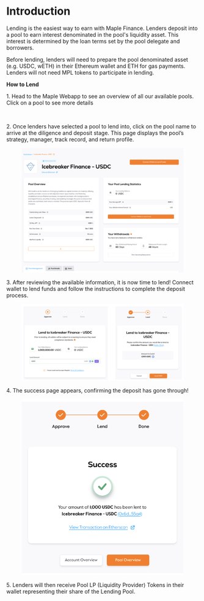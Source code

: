 # Introduction

Lending is the easiest way to earn with Maple Finance. Lenders deposit into a pool to earn interest denominated in the pool's liquidity asset. This interest is determined by the loan terms set by the pool delegate and borrowers.

Before lending, lenders will need to prepare the pool denominated asset (e.g. USDC, wETH) in their Ethereum wallet and ETH for gas payments. Lenders will not need MPL tokens to participate in lending.

**How to Lend**

1\. Head to the Maple Webapp to see an overview of all our available pools. Click on a pool to see more details

<figure><img src="https://lh5.googleusercontent.com/Pgsmoi-5fvgUaedazJaZi43jPwHaONHXO7IkLiL0pctL1woJ0iWJ2L5AwrdICrVXMMBmX8LQzNTtI6wXc_i4O9o-CcS1uWwIt2hsfWLlFvwJPYdLnVNd-lg0N9DJRSDHJyYYrSVEelF3M0TbIEZVAdP7xn5XOLr0wM43NEbAssYqCvd2TzxC8nlCqoI-vw" alt=""><figcaption></figcaption></figure>

2\. Once lenders have selected a pool to lend into, click on the pool name to arrive at the diligence and deposit stage. This page displays the pool’s strategy, manager, track record, and return profile.

<figure><img src="../.gitbook/assets/pool-info.png" alt=""><figcaption></figcaption></figure>

3\. After reviewing the available information, it is now time to lend! Connect wallet to lend funds and follow the instructions to complete the deposit process.

<figure><img src="../.gitbook/assets/lend-flow.png" alt=""><figcaption></figcaption></figure>

4\. The success page appears, confirming the deposit has gone through!

<figure><img src="../.gitbook/assets/lend-confirmed.png" alt=""><figcaption></figcaption></figure>

5\. Lenders will then receive Pool LP (Liquidity Provider) Tokens in their wallet representing their share of the Lending Pool.
